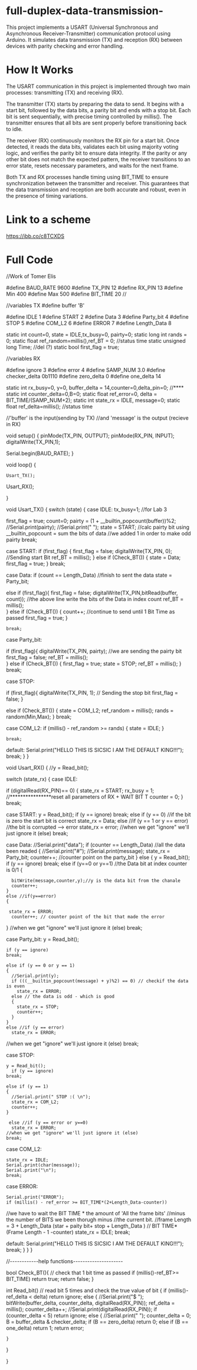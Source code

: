 # full-duplex-data-transmission-

This project implements a USART (Universal Synchronous and Asynchronous Receiver-Transmitter) communication protocol using Arduino. It simulates data transmission (TX) and reception (RX) between devices with parity checking and error handling.


# How It Works
The USART communication in this project is implemented through two main processes: transmitting (TX) and receiving (RX).

The transmitter (TX) starts by preparing the data to send. It begins with a start bit, followed by the data bits, a parity bit
and ends with a stop bit.
Each bit is sent sequentially, with precise timing controlled by millis().
The transmitter ensures that all bits are sent properly before transitioning back to idle.

The receiver (RX) continuously monitors the RX pin for a start bit. Once detected, it reads the data bits, validates each bit using majority voting logic, and verifies the parity bit to ensure data integrity. If the parity or any other bit does not match the expected pattern, the receiver transitions to an error state, resets necessary parameters, and waits for the next frame.

Both TX and RX processes handle timing using BIT_TIME to ensure synchronization between the transmitter and receiver. This guarantees that the data transmission and reception are both accurate and robust, even in the presence of timing variations.

# Link to a scheme
https://ibb.co/c8TCXDS

# Full Code

//Work of Tomer Elis

#define BAUD_RATE 9600
#define TX_PIN 12
#define RX_PIN 13
#define Min 400
#define Max 500
#define BIT_TIME 20
//


//variables TX
#define buffer 'B'

#define IDLE 1
#define START 2
#define Data 3
#define Party_bit 4
#define STOP 5
#define COM_L2 6
#define ERROR 7
#define Length_Data 8

static int count=0, state = IDLE,tx_busy=0, pairty=0;
static long int rands = 0;
static float ref_random=millis(),ref_BT = 0; //status time
static unsigned long Time; //del (?)
static bool first_flag = true;

//variables RX

#define ignore 3
#define error 4
#define SAMP_NUM 3.0
#define checker_delta 0b1110
#define zero_delta 0
#define one_delta 14

static int rx_busy=0, y=0, buffer_delta = 14,counter=0,delta_pin=0; //****
static int counter_delta=0,B=0;
static float ref_error=0, delta = BIT_TIME/(SAMP_NUM+2);
static int   state_rx = IDLE, message=0;
static float ref_delta=millis(); //status time



//'buffer' is the input(sending by TX)
//and 'message' is the output (recieve in RX)

void setup()
{
  pinMode(TX_PIN, OUTPUT);
  pinMode(RX_PIN, INPUT);
  digitalWrite(TX_PIN,1);
 
  Serial.begin(BAUD_RATE);
}

void loop()
{

    Usart_TX();
  Usart_RX();
 
}



void Usart_TX()
{
switch (state) {
  case IDLE:
  tx_busy=1; //for Lab 3
 
  first_flag = true;
  count=0;
  pairty = (1 + __builtin_popcount(buffer))%2;
  //Serial.print(pairty);
  //Serial.print(" ");
  state = START;
  //calc pairty bit using __builtin_popcount = sum the bits of data
  //we added 1 in order to make odd pairty
    break;
 
  case START:
  if (first_flag)
  {
    first_flag = false;
  digitalWrite(TX_PIN, 0); //Sending start Bit
    ref_BT = millis();
  }
  else if (Check_BT())
  {
  state = Data;
    first_flag = true;
  }
    break;
 
  case Data:
  if (count == Length_Data) //finish to sent the data
    state = Party_bit;
   
  else if (first_flag){
  first_flag = false;
digitalWrite(TX_PIN,bitRead(buffer, count));
     //the above line write the bits of the Data in index count
    ref_BT = millis();                  
  }
  else if (Check_BT())
  {
count++;  //continue to send until 1 Bit Time as passed
  first_flag = true;
  }
 
    break;
 
  case Party_bit:
 
  if (first_flag){
    digitalWrite(TX_PIN, pairty); //we are sending the pairty bit
  first_flag = false;
    ref_BT = millis();      
  }
    else if (Check_BT())
  {
    first_flag = true;
  state = STOP;
    ref_BT = millis();
  }
    break;
 
  case STOP:

  if (first_flag){
  digitalWrite(TX_PIN, 1); // Sending the stop bit
    first_flag = false;
  }
 
  else if (Check_BT())
  {
  state = COM_L2;
    ref_random = millis();
  rands  = random(Min,Max);
  }
    break;
 
  case COM_L2:
  if (millis() - ref_random >= rands)
  {
    state = IDLE;
  }
 
    break;
 
  default:
    Serial.print("HELLO THIS IS SICSIC I AM THE DEFAULT KING!!!");
    break;
}
}



void Usart_RX()
{
  //y = Read_bit();

switch (state_rx) {
  case IDLE:

  if (digitalRead(RX_PIN)== 0)
  {
    state_rx = START;
    rx_busy = 1;
    //****************reset all parameters of RX + WAIT BIT  T
    counter = 0;
  }
    break;
 
  case START:
  y = Read_bit();
  if (y == ignore)
    break;
  else if (y == 0) //if the bit is zero the start bit is correct
    state_rx = Data;
  else //if (y == 1 or y == error) //the bit is corrupted --> error
    state_rx = error;
   //when we get "ignore" we'll just ignore it (else)
    break;
 
  case Data:
  //Serial.print("data");
  if (counter == Length_Data) //all the data been readed
  {
    //Serial.print("#");
    //Serial.print(message);
    state_rx = Party_bit;
    counter++; //counter point on the party_bit
  }
  else
  {
    y = Read_bit();
    if (y == ignore)
    break;
    else if (y==0 or y==1) //the Data bit at index counter is 0/1
    {
     
      bitWrite(message,counter,y);//y is the data bit from the chanale
      counter++;
    }
    else //if(y==error)  
    {
     
     state_rx = ERROR;
      counter++; // counter point of the bit that made the error

  }
   //when we get "ignore" we'll just ignore it (else)
    break;
 
  case Party_bit:
    y = Read_bit();
   
    if (y == ignore)
    break;
   
    else if (y == 0 or y == 1)
    {
      //Serial.print(y);
      if (((__builtin_popcount(message) + y)%2) == 0) // checkif the data is even
        state_rx = ERROR;
      else // the data is odd - which is good
      {      
        state_rx = STOP;
        counter++;
      }
    }
    else //if (y == error)
      state_rx = ERROR;
   //when we get "ignore" we'll just ignore it (else)
    break;
 
  case STOP:
   
    y = Read_bit();
      if (y == ignore)
    break;
   
    else if (y == 1)
    {        
      //Serial.print(" STOP :( \n");
      state_rx = COM_L2;
      counter++;
    }  
   
     else //if (y == error or y==0)        
      state_rx = ERROR;
    //when we get "ignore" we'll just ignore it (else)
    break;
 
  case COM_L2:
   
    state_rx = IDLE;
    Serial.print(char(message));
    Serial.print("\n");
    break;
   
 case ERROR:
   
    Serial.print("ERROR");
    if (millis() - ref_error >= BIT_TIME*(2+Length_Data-counter))
//we have to wait the BIT TIME * the amount of 'All the frame bits'
//minus the number of BITS we been thorugh minus
//the current bit.
    //frame Length = 3 + Length_Data (star + paity bit+ stop + Length_Data )
     // BIT TIME*(Frame Length - 1 -counter)
      state_rx = IDLE;
    break;

   
 
  default:
    Serial.print("HELLO THIS IS SICSIC I AM THE DEFAULT KING!!!");
    break;
}
}
}


//------------help functions---------------------

bool Check_BT(){ // check that 1 bit time as passed
  if (millis()-ref_BT>= BIT_TIME)
  return true;
  return false;
}

int Read_bit() // read bit 5 times and check the true value of bit
{
  if (millis()-ref_delta < delta)
    return ignore;
  else
  {
    //Serial.print("$ ");
    bitWrite(buffer_delta, counter_delta, digitalRead(RX_PIN));
    ref_delta = millis();
    counter_delta++;
    //Serial.print(digitalRead(RX_PIN));
    if (counter_delta < 5)
      return ignore;
    else
    {
      //Serial.print(" ");
      counter_delta = 0;
      B = buffer_delta & checker_delta;
      if (B == zero_delta)
        return 0;
      else if (B == one_delta)
        return 1;
      return error;
     
    }
  }
 
}
